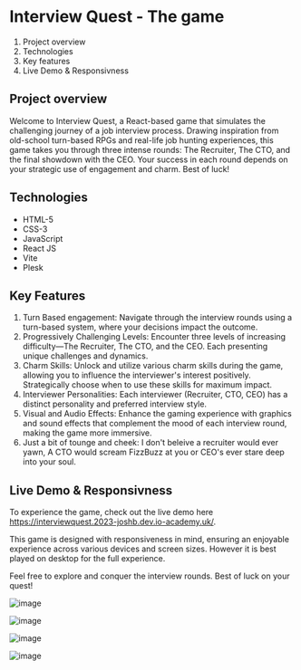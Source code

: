 # Interview Quest - The game
1. Project overview
2. Technologies
3. Key features
4. Live Demo & Responsivness

## Project overview
Welcome to Interview Quest, a React-based game that simulates the challenging journey of a job interview process. Drawing inspiration from old-school turn-based RPGs and real-life job hunting experiences, this game takes you through three intense rounds: The Recruiter, The CTO, and the final showdown with the CEO. Your success in each round depends on your strategic use of engagement and charm. Best of luck!

## Technologies
- HTML-5
- CSS-3
- JavaScript
- React JS
- Vite
- Plesk

## Key Features 
1. Turn Based engagement: Navigate through the interview rounds using a turn-based system, where your decisions impact the outcome.
2. Progressively Challenging Levels: Encounter three levels of increasing difficulty—The Recruiter, The CTO, and the CEO. Each presenting unique challenges and dynamics.
3. Charm Skills: Unlock and utilize various charm skills during the game, allowing you to influence the interviewer's interest positively. Strategically choose when to use these skills for maximum impact.
4. Interviewer Personalities: Each interviewer (Recruiter, CTO, CEO) has a distinct personality and preferred interview style.
5. Visual and Audio Effects: Enhance the gaming experience with graphics and sound effects that complement the mood of each interview round, making the game more immersive.
6. Just a bit of tounge and cheek: I don't beleive a recruiter would ever yawn, A CTO would scream FizzBuzz at you or CEO's ever stare deep into your soul. 
  

## Live Demo & Responsivness  
To experience the game, check out the live demo here https://interviewquest.2023-joshb.dev.io-academy.uk/.

This game is designed with responsiveness in mind, ensuring an enjoyable experience across various devices and screen sizes. However it is best played on desktop for the full experience. 

Feel free to explore and conquer the interview rounds. Best of luck on your quest!

![image](https://github.com/Joshsilas/InterviewQuest/assets/137796554/268b3761-c3ac-4c38-b915-c2c98292585b)

![image](https://github.com/Joshsilas/InterviewQuest/assets/137796554/48b27f55-fe35-44ac-8a75-709cfb47a812)

![image](https://github.com/Joshsilas/InterviewQuest/assets/137796554/9316a60b-358b-496f-9366-85e79234f093)

![image](https://github.com/Joshsilas/InterviewQuest/assets/137796554/29c02899-764b-42e6-ae8b-f5a41efcd8c3)



